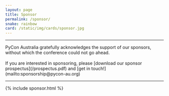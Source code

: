 ```yaml
---
layout: page
title: Sponsor
permalink: /sponsor/
snake: rainbow
card: /static/img/cards/sponsor.jpg
---
```

<hr>
<span class="abstract">PyCon Australia gratefully acknowledges the support of our sponsors, without which the conference could not go ahead. <br><br>If you are interested in sponsoring, please [download our sponsor prospectus](/prospectus.pdf) and [get in touch!](mailto:sponsorship@pycon-au.org)</span>


<hr>

{% include sponsor.html %}
